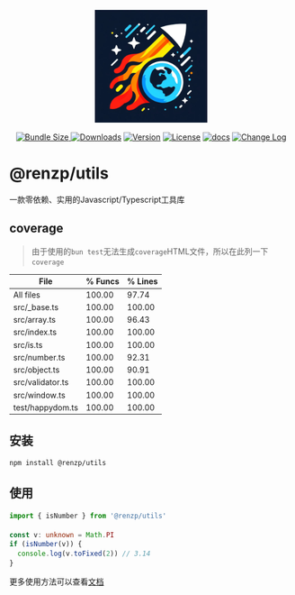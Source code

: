 <p align="center"><a href="https://github.com/renzp94/utils" target="_blank" rel="noopener noreferrer"><img width="200" src="./logo.png" alt="@renzp/utils logo"></a></p>
<p align="center">
  <a href="https://bundlephobia.com/package/@renzp/utils">
    <img src="https://img.shields.io/bundlephobia/minzip/@renzp/utils?label=minzipped" alt="Bundle Size">
  </a>
  <a href="https://npmcharts.com/compare/@renzp/utils?minimal=true"><img src="https://img.shields.io/npm/dm/@renzp/utils.svg?sanitize=true" alt="Downloads"></a>
  <a href="https://www.npmjs.com/package/@renzp/utils"><img src="https://img.shields.io/npm/v/@renzp/utils.svg?sanitize=true" alt="Version"></a>
  <a href="https://www.npmjs.com/package/@renzp/utils"><img src="https://img.shields.io/npm/l/@renzp/utils.svg?sanitize=true" alt="License"></a>
  <a href="https://www.jsdocs.io/package/@renzp/utils"><img src="https://img.shields.io/badge/JSDoc-blue" alt="docs"></a>
  <a href="https://github.com/renzp94/utils/blob/main/CHANGELOG.md"><img src="https://img.shields.io/badge/更新日志-gray" alt="Change Log"></a>
</p>


# @renzp/utils

一款零依赖、实用的Javascript/Typescript工具库

## coverage

> 由于使用的`bun test`无法生成`coverage`HTML文件，所以在此列一下`coverage`

| File             | % Funcs | % Lines |
| ---------------- | ------- | ------- |
| All files        | 100.00  | 97.74   |
| src/_base.ts     | 100.00  | 100.00  |
| src/array.ts     | 100.00  | 96.43   |
| src/index.ts     | 100.00  | 100.00  |
| src/is.ts        | 100.00  | 100.00  |
| src/number.ts    | 100.00  | 92.31   |
| src/object.ts    | 100.00  | 90.91   |
| src/validator.ts | 100.00  | 100.00  |
| src/window.ts    | 100.00  | 100.00  |
| test/happydom.ts | 100.00  | 100.00  |

## 安装

```sh
npm install @renzp/utils
```

## 使用

```ts
import { isNumber } from '@renzp/utils'

const v: unknown = Math.PI
if (isNumber(v)) {
  console.log(v.toFixed(2)) // 3.14
}
```
更多使用方法可以查看[文档](https://renzp-utils.deno.dev/)
